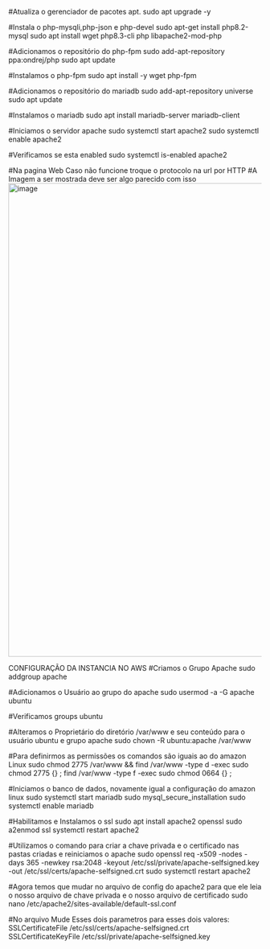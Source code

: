 #Atualiza o gerenciador de pacotes apt.
sudo apt upgrade -y

#Instala o php-mysqli,php-json e php-devel
sudo apt-get install php8.2-mysql
sudo apt install  wget php8.3-cli php libapache2-mod-php

#Adicionamos o repositório do php-fpm
sudo add-apt-repository ppa:ondrej/php
sudo apt update

#Instalamos o php-fpm
sudo apt install -y wget php-fpm

#Adicionamos o repositório do mariadb
sudo add-apt-repository universe
sudo apt update

#Instalamos o mariadb
sudo apt install mariadb-server mariadb-client

#Iniciamos o servidor apache
sudo systemctl start apache2
sudo systemctl enable apache2

#Verificamos se esta enabled
sudo systemctl is-enabled apache2

#Na pagina Web Caso não funcione troque o protocolo na url por HTTP
#A Imagem a ser mostrada deve ser algo parecido com isso
<img width="874" height="942" alt="image" src="https://github.com/user-attachments/assets/f801f982-8cd1-455f-872e-fe679decfc05" />


CONFIGURAÇÃO DA INSTANCIA NO AWS
#Criamos o Grupo Apache
sudo addgroup apache

#Adicionamos o Usuário ao grupo do apache
sudo usermod -a -G apache ubuntu

#Verificamos 
groups ubuntu

#Alteramos o Proprietário do diretório /var/www e seu conteúdo para o usuário ubuntu e grupo apache
sudo chown -R ubuntu:apache /var/www

#Para definirmos as permissões os comandos são iguais ao do amazon Linux
sudo chmod 2775 /var/www && find /var/www -type d -exec sudo chmod 2775 {} \;
find /var/www -type f -exec sudo chmod 0664 {} \;

#Iniciamos o banco de dados, novamente igual a configuração do amazon linux
sudo systemctl start mariadb
sudo mysql_secure_installation
sudo systemctl enable mariadb

#Habilitamos e Instalamos o ssl
sudo apt install apache2 openssl
sudo a2enmod ssl
systemctl restart apache2

#Utilizamos o comando para criar a chave privada e o certificado nas pastas criadas e reiniciamos o apache
sudo openssl req -x509 -nodes -days 365 -newkey rsa:2048 -keyout /etc/ssl/private/apache-selfsigned.key -out /etc/ssl/certs/apache-selfsigned.crt
sudo systemctl restart apache2

#Agora temos que mudar no arquivo de config do apache2 para que ele leia o nosso arquivo de chave privada e o nosso arquivo de certificado
sudo nano /etc/apache2/sites-available/default-ssl.conf

#No arquivo Mude Esses dois parametros para esses dois valores:
SSLCertificateFile /etc/ssl/certs/apache-selfsigned.crt
SSLCertificateKeyFile /etc/ssl/private/apache-selfsigned.key 
